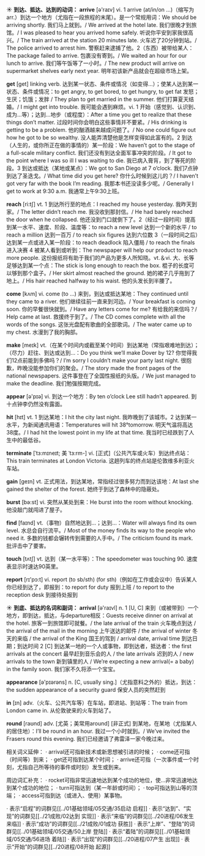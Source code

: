 ☀ <span class="category">**到达、抵达、达到的动词：**</span>
<span class="vocabulary">**arrive**</span> [ə'raɪv] 
<span class="definition">vi. 1 arrive (at/in/on ...)（缩写为arr.）到达一个地方（尤指在一段旅程的末尾）。是一个常规用词：</span>We should be arriving shortly. 我们马上就到。/ We arrived at the hotel late. 我们很晚才到旅馆。/ I was pleased to hear you arrived home safely. 听说你平安到家我很高兴。/ The train arrived at the station 20 minutes late. 火车迟了20分钟到站。/ The police arrived to arrest him. 警察赶来逮捕了他。<span class="definition">2（东西）被带给某人：</span>The package failed to arrive. 包裹没有寄到。/ We waited an hour for our lunch to arrive. 我们等午饭等了一小时。/ The new product will arrive on supermarket shelves early next year. 明年初该新产品就会在超级市场上架。

<span class="vocabulary">**get**</span> [ɡet] 
<span class="definition">linking verb. 达到某一状态、条件或情况（如变得…）；使某人达到某一状态、条件或情况：</span>to get angry, to get bored, to get hungry, to get fat 发怒；生厌；饥饿；发胖 / They plan to get married in the summer. 他们打算夏天结婚。/ I might get into trouble. 我可能会遇到麻烦。<span class="definition">vi. 1 开始（感觉到、认识到、成为…等）；达到…地步（或程度）：</span>After a time you get to realize that these things don’t matter. 过段时间你会明白这些事情并不要紧。/ His drinking is getting to be a problem. 他的酗酒越来越成问题了。/ No one could figure out how he got to be so wealthy. 没人能弄清楚他是怎样变得如此富有的。<span class="definition">2 到达（人生的，或你所正在做的事情的）某一阶段：</span>We haven’t got to the stage of a full-scale military conflict. 我们还没有到达全面军事冲突的阶段。/ It got to the point where I was so ill I was waiting to die. 我已病入膏肓，到了等死的阶段。<span class="definition">3 到达或抵达（某地或某点）：</span>We got to San Diego at 7 o’clock. 我们7点钟到达了圣迭戈。/ What time did you get here? 你什么时候到这儿的？/ I haven’t got very far with the book I’m reading. 我那本书还没读多少呢。/ Generally I get to work at 9:30 a.m. 我通常上午9:30上班。

<span class="vocabulary">**reach**</span> [ri:tʃ] 
<span class="definition">vt. 1 到达所行至的地点：</span>I reached my house yesterday. 我昨天到家。/ The letter didn’t reach me. 我没收到那封信。/ He had barely reached the door when he collapsed. 他还没到门口就倒下了。<span class="definition">2（经过一段时间）提高到某一水平、速度、阶段、温度等：</span>to reach a new level 达到一个新的水平 / to reach a million 达到一百万 / to reach six figures 达到六位数 <span class="definition">3（一段时间之后）达到某一点或进入某一阶段：</span>to reach deadlock 陷入僵局 / to reach the finals 进入决赛 <span class="definition">4 被某人看到或听到：</span>The newspaper will help our product to reach more people. 这份报纸将有助于我们的产品为更多人所知晓。<span class="definition">vt.＆vi. 大、长等足够达到某一个点：</span>The stick is long enough to reach the box. 棍子的长度可以够到那个盒子。/ Her skirt almost reached the ground. 她的裙子几乎拖到了地上。/ His hair reached halfway to his waist. 他的头发长到半腰了。

<span class="vocabulary">**come**</span> [kʌm] 
<span class="definition">vi. come (to ...) 来到，到达或抵达某地：</span>They continued until they came to a river. 他们继续往前一直来到河边。/ Your breakfast is coming soon. 你的早餐很快就到。/ Have any letters come for me? 有给我的来信吗？/ Help came at last. 救援终于到了。/ The CD comes complete with all the words of the songs. 这张光盘配有歌曲的全部歌词。/ The water came up to my chest. 水漫到了我的胸部。

<span class="vocabulary">**make**</span> [meɪk] 
<span class="definition">vt.（在某个时间内或截至某个时间）到达某地（常指艰难地到达）；（尽力）赶往、到达或达到…：</span>Do you think we’ll make Dover by 12? 你觉得我们12点前能到多佛吗？/ I’m sorry I couldn’t make your party last night. 很抱歉，昨晚没能参加你们的聚会。/ The story made the front pages of the national newspapers. 这件事登在了全国性报纸的头版。/ We just managed to make the deadline. 我们勉强按期完成。

<span class="vocabulary">**appear**</span> [ə'pɪə] 
<span class="definition">vi. 到达一个地方：</span>By ten o’clock Lee still hadn’t appeared. 到十点钟李仍然没有露面。

<span class="vocabulary">**hit**</span> [hɪt] 
<span class="definition">vt. 1 到达某地：</span>I hit the city last night. 我昨晚到了该城市。<span class="definition">2 达到某一水平，为新闻通讯用语：</span>Temperatures will hit 38°tomorrow. 明天气温将高达38度。/ I had hit the lowest point in my life at that time. 我当时已经跌到了人生中的最低谷。
           
<span class="vocabulary">**terminate**</span> [ˈtɜ:mɪneɪt; 美 ˈtɜ:rm-]
<span class="definition">vi. [正式]（公共汽车或火车）到达终点站：</span>This train terminates at London Victoria. 这趟列车的终点站是伦敦维多利亚火车站。

<span class="vocabulary">**gain**</span> [ɡeɪn] 
<span class="definition">vt. 正式用法，到达某地，常指经过很多努力而到达该地：</span>At last she gained the shelter of the forest. 她终于到达了森林中的隐蔽处。

<span class="vocabulary">**burst**</span> [bə:st] 
<span class="definition">vi. 突然从某处到来：</span>He burst into the room without knocking. 他没敲门就闯进了屋子。

<span class="vocabulary">**find**</span> [faɪnd] 
<span class="definition">vt.（事物）自然地达到…；达到…：</span>Water will always find its own level. 水总会自行流平。/ Most of the money finds its way to the people who need it. 多数的钱都会辗转传到需要的人手中。/ The criticism found its mark. 批评击中了要害。 

<span class="vocabulary">**touch**</span> [tʌtʃ] 
<span class="definition">vt. 达到（某一水平等）：</span>The speedometer was touching 90. 速度表显示时速达90英里。

<span class="vocabulary">**report**</span> [rɪ'pɔ:t] 
<span class="definition">vi. report (to sb/sth) (for sth)（例如在工作或会议中）告诉某人你已经到达了，即报到：</span>to report for duty 报到上班 / to report to the reception desk 到接待处报到

☀ <span class="category">**到底、抵达的名词和副词：**</span>
<span class="vocabulary">**arrival**</span> [ə'raɪvl] 
<span class="definition">n. 1 [U, C] 来到（或被带到）一个地方，即到达，抵达，与departure相反：</span>Guests receive dinner on arrival at the hotel. 旅客一到旅馆即可就餐。/ the late arrival of the train 火车晚点到达 / the arrival of the mail in the morning 上午送达的邮件 / the arrival of winter 冬天的来临 / the arrival of the King 国王的驾到 / arrival date, arrival time 到达日期；到达时间 <span class="definition">2 [C] 到达某一地的一个人或事物，即到达者，抵达者：</span>the first arrivals at the concert 最早赶到音乐会的人 / the late arrivals 迟到的人 / new arrivals to the town 新到镇里的人 / We’re expecting a new arrival(= a baby) in the family soon. 我们家不久将添一个宝宝。

<span class="vocabulary">**appearance**</span> [ə'pɪərəns] 
<span class="definition">n. [C, usually sing.]（尤指意料之外的）抵达，到达：</span>the sudden appearance of a security guard 保安人员的突然赶到

<span class="vocabulary">**in**</span> [ɪn] 
<span class="definition">adv.（火车、公共汽车等）在车站，即进站、到站等：</span>The train from London came in. 从伦敦驶来的火车到站了。

<span class="vocabulary">**round**</span> [raʊnd] 
<span class="definition">adv. [尤英；美常用around] [非正式] 到某地，在某地（尤指某人的居住地）：</span>I’ll be round in an hour. 我过一个小时就到。/ We’ve invited the Frasers round this evening. 我们已经邀请了弗雷泽一家今晚过来。

相关词义延伸：
· arrival还可指新技术或新思想被引进的时候；
· come还可指（时间等）到来；
· get还可指到达某个时间；
· arrive还可指（一次事件或一个时刻，尤指自己所等待的事件或时刻）发生或到来。

周边词汇补充：
· rocket可指非常迅速地达到某个成功的地位，使…非常迅速地达到某个成功的地位；
· turn可指达到（某一年龄或时间）；
· top可指达到山等的顶端；
· access可指到达（或进入、使用）某事物。

· 表示“启程”的词群见[[../01基础领域/05交通/35启动 启程]]
· 表示“达到”、“实现”的词群见[[../21成败/02达到 实现]]
· 表示“来临”的词群见[[../20进程/06发生 来临]]
· 表示“成功”的词群见[[../21成败/01成功 获胜]]
· 表示“上岸”、“登陆”的词群见[[../01基础领域/05交通/50上岸 登陆]]
· 表示“着陆”的词群见[[../01基础领域/05交通/56进场 着陆]]
· 表示“出现”的词群见[[../20进程/07产生 出现]]
· 表示“开始”的词群见[[../20进程/08开始 起源]]
